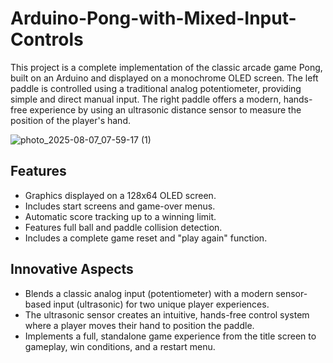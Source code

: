 # Arduino-Pong-with-Mixed-Input-Controls

This project is a complete implementation of the classic arcade game Pong, built on an Arduino and displayed on a monochrome OLED screen. The left paddle is controlled using a traditional analog potentiometer, providing simple and direct manual input. The right paddle offers a modern, hands-free experience by using an ultrasonic distance sensor to measure the position of the player's hand.

![photo_2025-08-07_07-59-17 (1)](https://github.com/user-attachments/assets/b66a639f-adca-4946-995e-d474fc7d00da)<br>

## **Features**
* Graphics displayed on a 128x64 OLED screen.
* Includes start screens and game-over menus.
* Automatic score tracking up to a winning limit.
* Features full ball and paddle collision detection.
* Includes a complete game reset and "play again" function.

## **Innovative Aspects**
*  Blends a classic analog input (potentiometer) with a modern sensor-based input (ultrasonic) for two unique player experiences.
*  The ultrasonic sensor creates an intuitive, hands-free control system where a player moves their hand to position the paddle.
*  Implements a full, standalone game experience from the title screen to gameplay, win conditions, and a restart menu.
